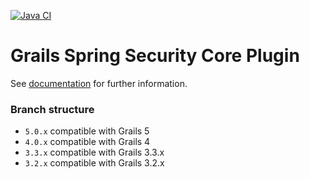 [![Java CI](https://github.com/grails/grails-spring-security-core/actions/workflows/gradle.yml/badge.svg)](https://github.com/grails/grails-spring-security-core/actions/workflows/gradle.yml)

Grails Spring Security Core Plugin
==================================

See [documentation](https://grails-plugins.github.io/grails-spring-security-core/) for further information.

### Branch structure 

- `5.0.x` compatible with Grails 5
- `4.0.x` compatible with Grails 4
- `3.3.x` compatible with Grails 3.3.x
- `3.2.x` compatible with Grails 3.2.x
